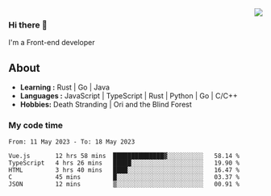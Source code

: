 <img align='right' src="https://github-readme-stats.vercel.app/api?username=strugglebak&show_icons=true">

### Hi there 👋

I'm a Front-end developer

## About

-  **Learning :** Rust | Go | Java
-  **Languages :** JavaScript | TypeScript | Rust | Python | Go | C/C++
-  **Hobbies:** Death Stranding | Ori and the Blind Forest

### My code time

<!--START_SECTION:waka-->

```text
From: 11 May 2023 - To: 18 May 2023

Vue.js       12 hrs 58 mins  ██████████████▓░░░░░░░░░░   58.14 %
TypeScript   4 hrs 26 mins   █████░░░░░░░░░░░░░░░░░░░░   19.90 %
HTML         3 hrs 40 mins   ████░░░░░░░░░░░░░░░░░░░░░   16.47 %
C            45 mins         █░░░░░░░░░░░░░░░░░░░░░░░░   03.37 %
JSON         12 mins         ▒░░░░░░░░░░░░░░░░░░░░░░░░   00.91 %
```

<!--END_SECTION:waka-->
